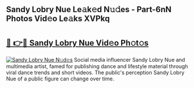 ## Sandy Lobry Nue Le𝚊k𝚎d N𝚞𝚍es - Part-6nN Photos Vid𝚎o Le𝚊ks XVPkq

# <h2><a href="http://fb9a7n9.evod.top/?m=Sandy+Lobry+Nue">🔗 👉🔴 Sandy Lobry Nue Vid𝚎o Ph𝚘t𝚘s</a></h2>

[![Sandy Lobry Nue N𝚞d𝚎s](https://i.imgur.com/8V9OHl7.gif)](http://fb9a7n9.evod.top/?m=Sandy+Lobry+Nue)
Social media influencer Sandy Lobry Nue and multimedia artist, famed for publishing dance and lifestyle material through viral dance trends and short videos. The public's perception Sandy Lobry Nue of a public figure can change over time. 
